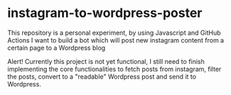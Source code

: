 # instagram-to-wordpress-poster
This repository is a personal experiment, by using Javascript and GitHub Actions I want to build a bot which will post new instagram content from a certain page to a Wordpress blog

Alert! Currently this project is not yet functional, I still need to finish implementing the core functionalities to fetch posts from instagram, filter the posts, convert to a "readable" Wordpress post and send it to Wordpress.
